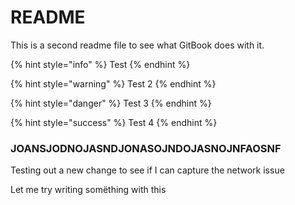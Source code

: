 # README

This is a second readme file to see what GitBook does with it.

{% hint style="info" %}
Test
{% endhint %}

{% hint style="warning" %}
Test 2
{% endhint %}

{% hint style="danger" %}
Test 3
{% endhint %}

{% hint style="success" %}
Test 4
{% endhint %}

### JOANSJODNOJASNDJONASOJNDOJASNOJNFAOSNF

Testing out a new change to see if I can capture the network issue

Let me try writing somëthing with this
